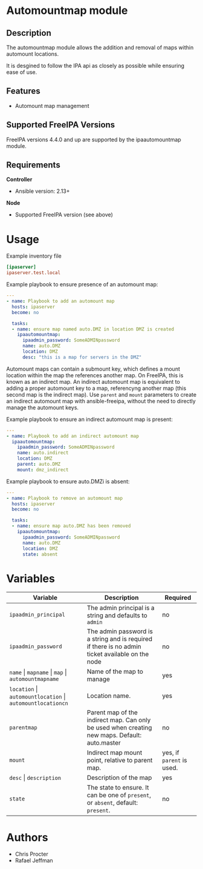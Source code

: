 Automountmap module
=====================

Description
-----------

The automountmap module allows the addition and removal of maps within automount locations.

It is desgined to follow the IPA api as closely as possible while ensuring ease of use.


Features
--------
* Automount map management

Supported FreeIPA Versions
--------------------------

FreeIPA versions 4.4.0 and up are supported by the ipaautomountmap module.

Requirements
------------
**Controller**
* Ansible version: 2.13+

**Node**
* Supported FreeIPA version (see above)


Usage
=====

Example inventory file

```ini
[ipaserver]
ipaserver.test.local
```

Example playbook to ensure presence of an automount map:

```yaml
---
- name: Playbook to add an automount map
  hosts: ipaserver
  become: no

  tasks:
  - name: ensure map named auto.DMZ in location DMZ is created
    ipaautomountmap:
      ipaadmin_password: SomeADMINpassword
      name: auto.DMZ
      location: DMZ
      desc: "this is a map for servers in the DMZ"
```

Automount maps can contain a submount key, which defines a mount location within the map the references another map. On FreeIPA, this is known as an indirect map. An indirect automount map is equivalent to adding a proper automount key to a map, referencyng another map (this second map is the indirect map). Use `parent` and `mount` parameters to create an indirect automount map with ansible-freeipa, without the need to directly manage the automount keys.

Example playbook to ensure an indirect automount map is present:

```yaml
---
- name: Playbook to add an indirect automount map
  ipaautomountmap:
    ipaadmin_password: SomeADMINpassword
    name: auto.indirect
    location: DMZ
    parent: auto.DMZ
    mount: dmz_indirect
```

Example playbook to ensure auto.DMZi is absent:

```yaml
---
- name: Playbook to remove an automount map
  hosts: ipaserver
  become: no

  tasks:
  - name: ensure map auto.DMZ has been removed
    ipaautomountmap:
      ipaadmin_password: SomeADMINpassword
      name: auto.DMZ
      location: DMZ
      state: absent
```


Variables
=========

Variable | Description | Required
-------- | ----------- | --------
`ipaadmin_principal` | The admin principal is a string and defaults to `admin` | no
`ipaadmin_password` | The admin password is a string and is required if there is no admin ticket available on the node | no
`name` \| `mapname` \| `map` \| `automountmapname` | Name of the map to manage | yes
`location` \| `automountlocation` \| `automountlocationcn` | Location name. | yes
`parentmap` | Parent map of the indirect map. Can only be used when creating new maps. Default: auto.master | no
`mount` | Indirect map mount point, relative to parent map. | yes, if `parent` is used.
`desc` \| `description` | Description of the map | yes
`state` | The state to ensure. It can be one of `present`, or `absent`, default: `present`. | no


Authors
=======

- Chris Procter
- Rafael Jeffman
